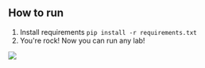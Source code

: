 ## How to run
1. Install requirements `pip install -r requirements.txt`
2. You're rock! Now you can run any lab!

![](https://psv4.userapi.com/c856232/u161846336/docs/d2/8be6900cde0a/alg_distributions.gif?extra=5susffbNoeoCkjsIs3UowaaBloHGLOl-RTP3oSJb5N1J-ltjVogmjAdySpwwVdcKyi27AEFsNlupigjaTpE0pD6sM7yCAu3lIwwWCIlqh30XQJvWszMQlf8ANiiQVQFgG-ehaSuLLfZb1WvmP7XfrZAduA)
